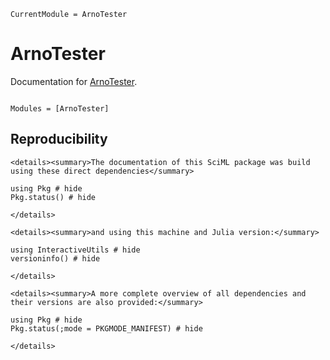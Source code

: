 ```@meta
CurrentModule = ArnoTester
```

# ArnoTester

Documentation for [ArnoTester](https://github.com/ArnoStrouwen/ArnoTester.jl).

```@index
```

```@autodocs
Modules = [ArnoTester]
```
## Reproducibility
```@raw html
<details><summary>The documentation of this SciML package was build using these direct dependencies</summary>
```
```@example
using Pkg # hide
Pkg.status() # hide
```
```@raw html
</details>
```
```@raw html
<details><summary>and using this machine and Julia version:</summary>
```
```@example
using InteractiveUtils # hide
versioninfo() # hide
```
```@raw html
</details>
```
```@raw html
<details><summary>A more complete overview of all dependencies and their versions are also provided:</summary>
```
```@example
using Pkg # hide
Pkg.status(;mode = PKGMODE_MANIFEST) # hide
```
```@raw html
</details>
```

